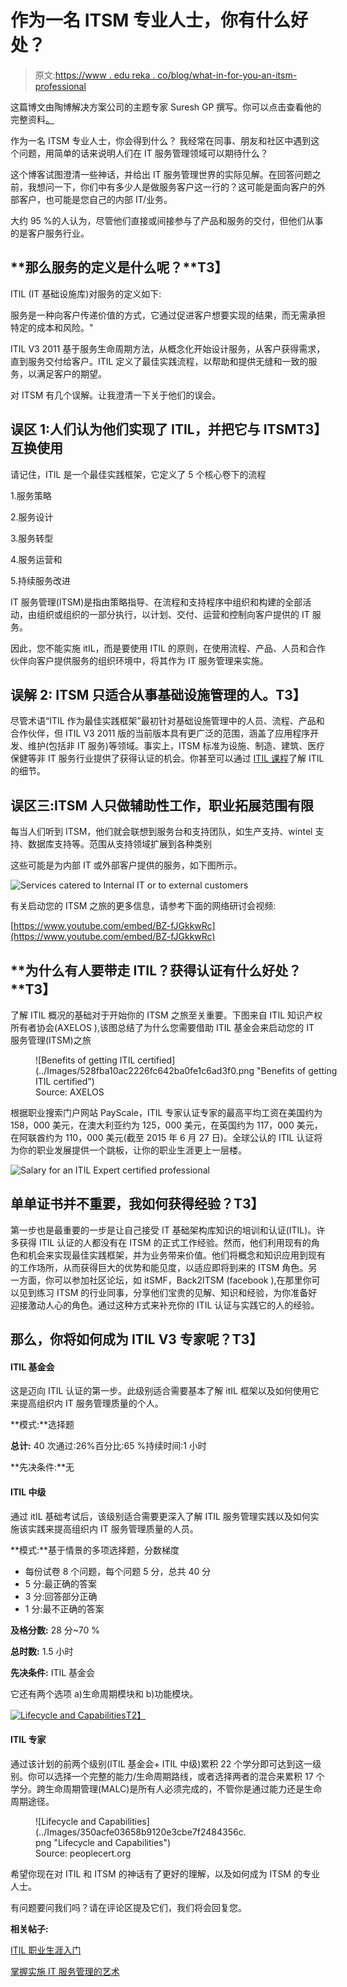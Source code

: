 # 作为一名 ITSM 专业人士，你有什么好处？

> 原文:[https://www . edu reka . co/blog/what-in-for-you-an-itsm-professional](https://www.edureka.co/blog/what-is-in-for-you-as-an-itsm-professional)

这篇博文由陶博解决方案公司的主题专家 Suresh GP 撰写。你可以点击查看他的完整资料[。](https://in.linkedin.com/in/sureshgp)

作为一名 ITSM 专业人士，你会得到什么？ 我经常在同事、朋友和社区中遇到这个问题，用简单的话来说明人们在 IT 服务管理领域可以期待什么？

这个博客试图澄清一些神话，并给出 IT 服务管理世界的实际见解。在回答问题之前，我想问一下，你们中有多少人是做服务客户这一行的？这可能是面向客户的外部客户，也可能是您自己的内部 IT/业务。

大约 95 %的人认为，尽管他们直接或间接参与了产品和服务的交付，但他们从事的是客户服务行业。

## **那么服务的定义是什么呢？**T3】

ITIL (IT 基础设施库)对服务的定义如下:

服务是一种向客户传递价值的方式，它通过促进客户想要实现的结果，而无需承担特定的成本和风险。"

ITIL V3 2011 基于服务生命周期方法，从概念化开始设计服务，从客户获得需求，直到服务交付给客户。ITIL 定义了最佳实践流程，以帮助和提供无缝和一致的服务，以满足客户的期望。

对 ITSM 有几个误解。让我澄清一下关于他们的误会。

## **误区 1:人们认为他们实现了 ITIL，并把它与 ITSM**T3】互换使用

请记住，ITIL 是一个最佳实践框架，它定义了 5 个核心卷下的流程

1.服务策略

2.服务设计

3.服务转型

4.服务运营和

5.持续服务改进

IT 服务管理(ITSM)是指由策略指导、在流程和支持程序中组织和构建的全部活动，由组织或组织的一部分执行，以计划、交付、运营和控制向客户提供的 IT 服务。

因此，您不能实施 itIL，而是要使用 ITIL 的原则，在使用流程、产品、人员和合作伙伴向客户提供服务的组织环境中，将其作为 IT 服务管理来实施。

## 误解 2: ITSM 只适合从事基础设施管理的人。T3】

尽管术语“ITIL 作为最佳实践框架”最初针对基础设施管理中的人员、流程、产品和合作伙伴，但 ITIL V3 2011 版的当前版本具有更广泛的范围，涵盖了应用程序开发、维护(包括非 IT 服务)等领域。事实上，ITSM 标准为设施、制造、建筑、医疗保健等非 IT 服务行业提供了获得认证的机会。你甚至可以通过 [ITIL 课程](https://www.edureka.co/itil4-foundation-certification-training)了解 ITIL 的细节。

## **误区三:ITSM 人只做辅助性工作，职业拓展范围有限**

每当人们听到 ITSM，他们就会联想到服务台和支持团队，如生产支持、wintel 支持、数据库支持等。范围从支持领域扩展到各种类别

这些可能是为内部 IT 或外部客户提供的服务，如下图所示。

![ Services catered to Internal IT or to external customers](../Images/1cca58dba65e6dfc51f106bf4ff247d8.png " Services catered to Internal IT or to external customers")

有关启动您的 ITSM 之旅的更多信息，请参考下面的网络研讨会视频:

[https://www.youtube.com/embed/BZ-fJGkkwRc](https://www.youtube.com/embed/BZ-fJGkkwRc)

## **为什么有人要带走 ITIL？获得认证有什么好处？**T3】

了解 ITIL 概况的基础对于开始你的 ITSM 之旅至关重要。下图来自 ITIL 知识产权所有者协会(AXELOS ),该图总结了为什么您需要借助 ITIL 基金会来启动您的 IT 服务管理(ITSM)之旅

<figure style="width: 499px" class="wp-caption aligncenter">![Benefits of getting ITIL certified](../Images/528fba10ac2226fc642ba0fe1c6ad3f0.png "Benefits of getting ITIL certified")

<figcaption class="wp-caption-text">Source: AXELOS</figcaption>

</figure>

根据职业搜索门户网站 PayScale，ITIL 专家认证专家的最高平均工资在美国约为 158，000 美元，在澳大利亚约为 125，000 美元，在英国约为 117，000 美元，在阿联酋约为 110，000 美元(截至 2015 年 6 月 27 日)。全球公认的 ITIL 认证将为你的职业发展提供一个跳板，让你的职业生涯更上一层楼。

![ Salary for an ITIL Expert certified professional](../Images/1f1842d5256e5297b105bab2b4b057bd.png " Salary for an ITIL Expert certified professional")

## 单单证书并不重要，我如何获得经验？T3】

第一步也是最重要的一步是让自己接受 IT 基础架构库知识的培训和认证(ITIL)。许多获得 ITIL 认证的人都没有在 ITSM 的正式工作经验。然而，他们利用现有的角色和机会来实现最佳实践框架，并为业务带来价值。他们将概念和知识应用到现有的工作场所，从而获得巨大的优势和能见度，以适应即将到来的 ITSM 角色。另一方面，你可以参加社区论坛，如 itSMF，Back2ITSM (facebook ),在那里你可以见到练习 ITSM 的行业同事，分享他们宝贵的见解、知识和经验，为你准备好迎接激动人心的角色。通过这种方式来补充你的 ITIL 认证与实践它的人的经验。

## 那么，你将如何成为 ITIL V3 专家呢？T3】

#### **ITIL 基金会**

这是迈向 ITIL 认证的第一步。此级别适合需要基本了解 itIL 框架以及如何使用它来提高组织内 IT 服务管理质量的个人。

**模式:**选择题

**总计:** 40 次通过:26%百分比:65 %持续时间:1 小时

**先决条件:**无

#### **ITIL 中级**

通过 itIL 基础考试后，该级别适合需要更深入了解 ITIL 服务管理实践以及如何实施该实践来提高组织内 IT 服务管理质量的人员。

**模式:**基于情景的多项选择题，分数梯度

*   每份试卷 8 个问题，每个问题 5 分，总共 40 分
*   5 分:最正确的答案
*   3 分:回答部分正确
*   1 分:最不正确的答案

**及格分数:** 28 分~70 %

**总时数:** 1.5 小时

**先决条件:** ITIL 基金会

它还有两个选项 a)生命周期模块和 b)功能模块。

[![Lifecycle and Capabilities](../Images/5db47e86850d2e4c9792b4cbc703bd07.png "Lifecycle and Capabilities")T2】](https://www.edureka.co/blog/wp-content/uploads/2015/08/itsm-tabcolumn.png)

#### **ITIL 专家**

通过该计划的前两个级别(ITIL 基金会+ ITIL 中级)累积 22 个学分即可达到这一级别。你可以选择一个完整的能力/生命周期路线，或者选择两者的混合来累积 17 个学分。跨生命周期管理(MALC)是所有人必须完成的，不管你是通过能力还是生命周期途径。

<figure style="width: 345px" class="wp-caption aligncenter">![Lifecycle and Capabilities](../Images/350acfe03658b9120e3cbe7f2484356c.png "Lifecycle and Capabilities")

<figcaption class="wp-caption-text">Source: peoplecert.org</figcaption>

</figure>

希望你现在对 ITIL 和 ITSM 的神话有了更好的理解，以及如何成为 ITSM 的专业人士。

有问题要问我们吗？请在评论区提及它们，我们将会回复您。

**相关帖子:**

[ITIL 职业生涯入门](https://www.edureka.co/search/itil)

[掌握实施 IT 服务管理的艺术](https://www.edureka.co/blog/videos/itil-foundation-master-the-art-of-implementing-it-service-management/ "ITIL Foundation : Master the Art of Implementing IT Service Management")
